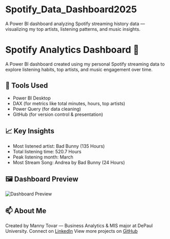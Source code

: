# Spotify_Data_Dashboard2025
A Power BI dashboard analyzing Spotify streaming history data — visualizing my top artists, listening patterns, and music insights.
# Spotify Analytics Dashboard 🎵

A Power BI dashboard created using my personal Spotify streaming data to explore listening habits, top artists, and music engagement over time.

## 🧩 Tools Used
- Power BI Desktop
- DAX (for metrics like total minutes, hours, top artists)
- Power Query (for data cleaning)
- GitHub (for version control & presentation)

## 📈 Key Insights
- Most listened artist: Bad Bunny (135 Hours)
- Total listening time: 520.7 Hours
- Peak listening month: March
- Most Stream Song: Andrea by Bad Bunny (24 Hours)

## 🖼️ Dashboard Preview
![Dashboard Preview](<img width="1330" height="766" alt="image" src="https://github.com/user-attachments/assets/9312a353-4e88-4c45-8d70-6f6c305a26cb" />)

## 📫 About Me
Created by Manny Tovar — Business Analytics & MIS major at DePaul University.
Connect on [LinkedIn](https://www.linkedin.com/in/manuel-tovar-17084b2aa/)
View more projects on [GitHub](https://github.com/Mtov7)

